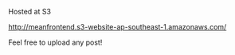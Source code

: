 Hosted at S3

http://meanfrontend.s3-website-ap-southeast-1.amazonaws.com/

Feel free to upload any post!
